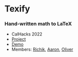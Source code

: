 # Texify

### Hand-written math to LaTeX

- CalHacks 2022
- [Project](https://devpost.com/software/texify)
- [Demo](https://youtu.be/msVFZ7n8Aq0)
- Members: [Richik](https://github.com/richik-p), [Aaron](https://github.com/omijimo), [Oliver](https://github.com/oliver-ni)
